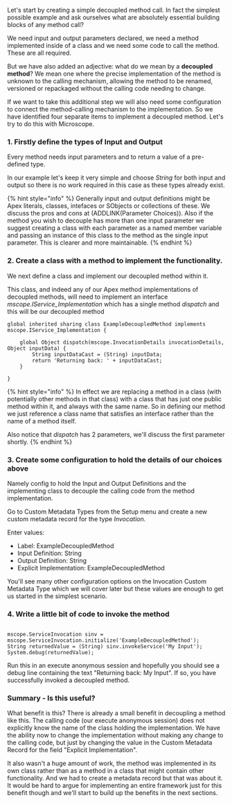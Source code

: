
Let's start by creating a simple decoupled method call. In fact the simplest possible example and ask ourselves what are absolutely essential building blocks of any method call? 

We need input and output parameters declared, we need a method implemented inside of a class and we need some code to call the method. These are all required. 

But we have also added an adjective: what do we mean by a **decoupled method**? We mean one where the precise implementation of the method is unknown to the calling mechanism, allowing the method to be renamed, versioned or repackaged without the calling code needing to change. 

If we want to take this additional step we will also need some configuration to connect the method-calling mechanism to the implementation. So we have identified four separate items to implement a decoupled method. Let's try to do this with Microscope.


### 1. Firstly define the types of Input and Output

Every method needs input parameters and to return a value of a pre-defined type.

In our example let's keep it very simple and choose *String* for both input and output so there is no work required in this case as these types already exist. 

{% hint style="info" %}
Generally input and output definitions might be Apex literals, classes, intefaces or SObjects or collections of these. We discuss the pros and cons at (ADDLINK(Parameter Choices)). Also if the method you wish to decouple has more than one input parameter we suggest creating a class with each parameter as a named member variable and passing an instance of this class to the method as the single input parameter. This is clearer and more maintainable.
{% endhint %}

### 2. Create a class with a method to implement the functionality. 

We next define a class and implement our decoupled method within it. 

This class, and indeed any of our Apex method implementations of decoupled methods, will need to implement an interface *mscope.IService_Implementation* which has a single method *dispatch* and this will be our decoupled method

```
global inherited sharing class ExampleDecoupledMethod implements mscope.IService_Implementation {
 
    global Object dispatch(mscope.InvocationDetails invocationDetails, Object inputData) {
        String inputDataCast = (String) inputData;
        return 'Returning back: ' + inputDataCast;
    }
 
}

```

{% hint style="info" %}
In effect we are replacing a method in a class (with potentially other methods in that class) with a class that has just one public method within it, and always with the same name. So in defining our method we just reference a class name that satisfies an interface rather than the name of a method itself.

Also notice that *dispatch* has 2 parameters, we'll discuss the first parameter shortly. 
{% endhint %}



### 3. Create some configuration to hold the details of our choices above

Namely config to hold the Input and Output Definitions and the implementing class to decouple the calling code from the method implementation.

Go to Custom Metadata Types from the Setup menu and create a new custom metadata record for the type *Invocation*. 

Enter values:
* Label: ExampleDecoupledMethod
* Input Definition: String
* Output Definition: String
* Explicit Implementation: ExampleDecoupledMethod

You'll see many other configuration options on the Invocation Custom Metadata Type which we will cover later but these values are enough to get us started in the simplest scenario.



### 4. Write a little bit of code to invoke the method

```

mscope.ServiceInvocation sinv = mscope.ServiceInvocation.initialize('ExampleDecoupledMethod');
String returnedValue = (String) sinv.invokeService('My Input');
System.debug(returnedValue);

```

Run this in an execute anonymous session and hopefully you should see a debug line containing the text "Returning back: My Input". If so, you have successfully invoked a decoupled method.


### Summary - Is this useful?

What benefit is this? There is already a small benefit in decoupling a method like this. The calling code (our execute anonymous session) does not explicitly know the name of the class holding the implementation. We have the ability now to change the implementation without making any change to the calling code, but just by changing the value in the Custom Metadata Record for the field "Explicit Implementation". 

It also wasn't a huge amount of work, the method was implemented in its own class rather than as a method in a class that might contain other functionality. And we had to create a metadata record but that was about it. It would be hard to argue for implementing an entire framework just for this benefit though and we'll start to build up the benefits in the next sections. 

